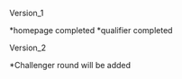 Version_1
  
  *homepage completed
  *qualifier completed
  
Version_2
  
  *Challenger round will be added
